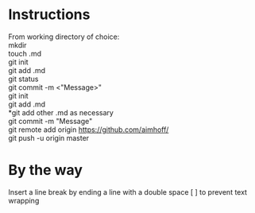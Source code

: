 # Instructions
From working directory of choice:  
mkdir <Directory Name>  
touch <File Name>.md  
git init  
git add <File Name>.md  
git status  
git commit -m <"Message>"  
git init  
git add <File Name>.md  
*git add other <File Name>.md as necessary  
git commit -m "Message"  
git remote add origin https://github.com/aimhoff/<remainder of path>  
git push -u origin master  
# By the way  
Insert a line break by ending a line with a double space [  ] to prevent text wrapping
